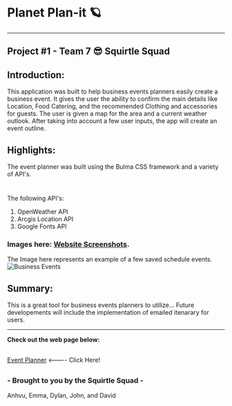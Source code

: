 # Planet Plan-it 🪐
---

## Project #1 - Team 7  😎 Squirtle Squad

## Introduction: 

This application was built to help business events planners easily create a business event. It gives the user the ability to confirm the main details like Location, Food Catering, and the recommended Clothing and accessories for guests. The user is given a map for the area and a current weather outlook. After taking into account a few user inputs, the app will create an event outline. 

## Highlights:

The event planner was built using the Bulma CSS framework and a variety of API's. 
#
The following API's:
1. OpenWeather API
2. Arcgis Location API
3. Google Fonts API

### Images here: [Website Screenshots](https:). 

The Image here represents an example of a few saved schedule events. 
![Business Events](Events.png)

## Summary: 

This is a great tool for business events planners to utilize...
Future developements will include the implementation of emailed itenarary for users. 

--- 
**Check out the web page below:**
##
[Event Planner](https://think-again-coder.github.io/eventplanner/) <---- Click Here!
## 
### - Brought to you by the Squirtle Squad - 

Anhvu, Emma, Dylan, John, and David


